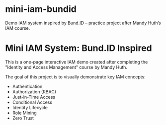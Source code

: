 # mini-iam-bundid
Demo IAM system inspired by Bund.ID – practice project after Mandy Huth’s IAM course.
# Mini IAM System: Bund.ID Inspired

This is a one-page interactive IAM demo created after completing the "Identity and Access Management" course by Mandy Huth.

The goal of this project is to visually demonstrate key IAM concepts:
- Authentication
- Authorization (RBAC)
- Just-in-Time Access
- Conditional Access
- Identity Lifecycle
- Role Mining
- Zero Trust
